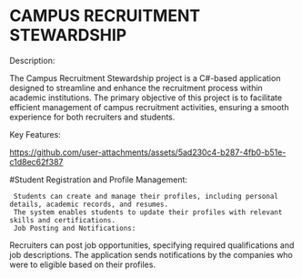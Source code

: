 # CAMPUS RECRUITMENT STEWARDSHIP

Description:

The Campus Recruitment Stewardship project is a C#-based application designed to streamline and enhance the recruitment process within academic institutions. The primary objective of this project is to facilitate efficient management of campus recruitment activities, ensuring a smooth experience for both recruiters and students.

Key Features:



https://github.com/user-attachments/assets/5ad230c4-b287-4fb0-b51e-c1d8ec62f387


#Student Registration and Profile Management:

     Students can create and manage their profiles, including personal details, academic records, and resumes.
     The system enables students to update their profiles with relevant skills and certifications.
     Job Posting and Notifications:

Recruiters can post job opportunities, specifying required qualifications and job descriptions.
The application sends notifications by the companies who were to eligible based on their profiles.
